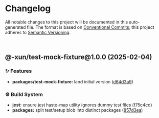 # Changelog

All notable changes to this project will be documented in this auto-generated
file. The format is based on [Conventional Commits][1];
this project adheres to [Semantic Versioning][2].

<br />

## @-xun/test-mock-fixture\@1.0.0 (2025-02-04)

### ✨ Features

- **packages/test-mock-fixture:** land initial version ([d64d3a9][3])

### ⚙️ Build System

- **jest:** ensure jest haste-map utility ignores dummy test files ([f75c4cd][4])
- **packages:** split test/setup blob into distinct packages ([857d3ea][5])

[1]: https://conventionalcommits.org
[2]: https://semver.org
[3]: https://github.com/Xunnamius/test-utils/commit/d64d3a91f6d333efbf59693698a240e71ceb6ef3
[4]: https://github.com/Xunnamius/test-utils/commit/f75c4cd929f5d1720d466436ad2ee5c68cced170
[5]: https://github.com/Xunnamius/test-utils/commit/857d3eac80084608a88cbc27476cbe23e155ce7d

